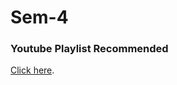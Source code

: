 # Sem-4

### Youtube Playlist Recommended
[Click here](https://www.youtube.com/playlist?list=PLT3bOBUU3L9h0hPlr8JZHERxmsezi43vF).

